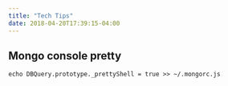 ```yaml
---
title: "Tech Tips"
date: 2018-04-20T17:39:15-04:00
---
```


## Mongo console pretty 

`echo DBQuery.prototype._prettyShell = true >> ~/.mongorc.js`
